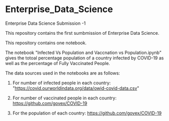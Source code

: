 # Enterprise_Data_Science
Enterprise Data Science Submission -1

This repository contains the first sumbmission of Enterprise Data Science. 

This repository contains one notebook. 

The notebook "Infected Vs Population and Vaccnation vs Population.ipynb" gives the totoal percentage population of a country infected by COVID-19 as well as the percentage of Fully Vaccinated People. 


The data sources used in the notebooks are as follows:

1. For number of infected people in each country:
"https://covid.ourworldindata.org/data/owid-covid-data.csv"

2. For number of vaccinated people in each country: 
https://github.com/govex/COVID-19

3. For the population of each country:
https://github.com/govex/COVID-19
